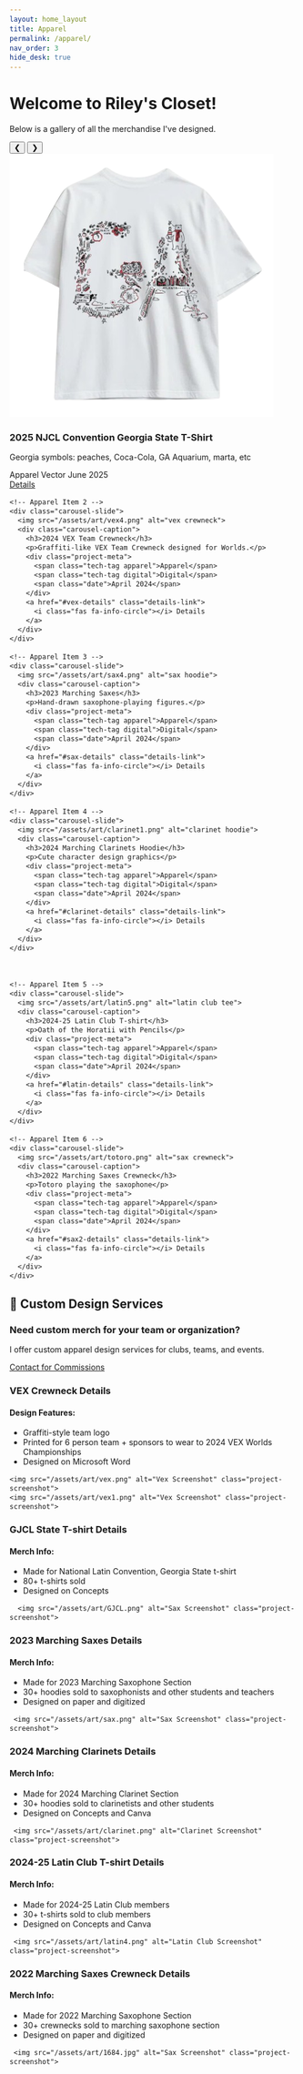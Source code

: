 ```yaml
---
layout: home_layout
title: Apparel
permalink: /apparel/
nav_order: 3 
hide_desk: true
---
```

# Welcome to Riley's Closet!
<p>Below is a gallery of all the merchandise I've designed.</p>

<div class="carousel-container">
  <div class="carousel-nav">
    <button onclick="moveCarousel(-1)">❮</button>
    <button onclick="moveCarousel(1)">❯</button>
  </div>
  <div class="carousel-track">
    <!-- Apparel Item 1 -->
    <div class="carousel-slide">
      <img src="/assets/art/GJCL3.png" alt="GJCL tshirt">
      <div class="carousel-caption">
        <h3>2025 NJCL Convention Georgia State T-Shirt</h3>
        <p>Georgia symbols: peaches, Coca-Cola, GA Aquarium, marta, etc</p>
        <div class="project-meta">
          <span class="tech-tag apparel">Apparel</span>
          <span class="tech-tag vector">Vector</span>
          <span class="date">June 2025</span>
        </div>
        <a href="#GJCL-details" class="details-link">
          <i class="fas fa-info-circle"></i> Details
        </a>
      </div>
    </div>
    
    <!-- Apparel Item 2 -->
    <div class="carousel-slide">
      <img src="/assets/art/vex4.png" alt="vex crewneck">
      <div class="carousel-caption">
        <h3>2024 VEX Team Crewneck</h3>
        <p>Graffiti-like VEX Team Crewneck designed for Worlds.</p>
        <div class="project-meta">
          <span class="tech-tag apparel">Apparel</span>
          <span class="tech-tag digital">Digital</span>
          <span class="date">April 2024</span>
        </div>
        <a href="#vex-details" class="details-link">
          <i class="fas fa-info-circle"></i> Details
        </a>
      </div>
    </div>
    
    <!-- Apparel Item 3 -->
    <div class="carousel-slide">
      <img src="/assets/art/sax4.png" alt="sax hoodie">
      <div class="carousel-caption">
        <h3>2023 Marching Saxes</h3>
        <p>Hand-drawn saxophone-playing figures.</p>
        <div class="project-meta">
          <span class="tech-tag apparel">Apparel</span>
          <span class="tech-tag digital">Digital</span>
          <span class="date">April 2024</span>
        </div>
        <a href="#sax-details" class="details-link">
          <i class="fas fa-info-circle"></i> Details
        </a>
      </div>
    </div>

    <!-- Apparel Item 4 -->
    <div class="carousel-slide">
      <img src="/assets/art/clarinet1.png" alt="clarinet hoodie">
      <div class="carousel-caption">
        <h3>2024 Marching Clarinets Hoodie</h3>
        <p>Cute character design graphics</p>
        <div class="project-meta">
          <span class="tech-tag apparel">Apparel</span>
          <span class="tech-tag digital">Digital</span>
          <span class="date">April 2024</span>
        </div>
        <a href="#clarinet-details" class="details-link">
          <i class="fas fa-info-circle"></i> Details
        </a>
      </div>
    </div>



    <!-- Apparel Item 5 -->
    <div class="carousel-slide">
      <img src="/assets/art/latin5.png" alt="latin club tee">
      <div class="carousel-caption">
        <h3>2024-25 Latin Club T-shirt</h3>
        <p>Oath of the Horatii with Pencils</p>
        <div class="project-meta">
          <span class="tech-tag apparel">Apparel</span>
          <span class="tech-tag digital">Digital</span>
          <span class="date">April 2024</span>
        </div>
        <a href="#latin-details" class="details-link">
          <i class="fas fa-info-circle"></i> Details
        </a>
      </div>
    </div>

    <!-- Apparel Item 6 -->
    <div class="carousel-slide">
      <img src="/assets/art/totoro.png" alt="sax crewneck">
      <div class="carousel-caption">
        <h3>2022 Marching Saxes Crewneck</h3>
        <p>Totoro playing the saxophone</p>
        <div class="project-meta">
          <span class="tech-tag apparel">Apparel</span>
          <span class="tech-tag digital">Digital</span>
          <span class="date">April 2024</span>
        </div>
        <a href="#sax2-details" class="details-link">
          <i class="fas fa-info-circle"></i> Details
        </a>
      </div>
    </div>
    
  </div>
</div>



## 🎨 Custom Design Services

<div class="store-cta">
  <h3>Need custom merch for your team or organization?</h3>
  <p>I offer custom apparel design services for clubs, teams, and events.</p>
  <a href="mailto:rileys435123@gmail.com" class="store-button">
    <i class="fas fa-envelope"></i> Contact for Commissions
  </a>
</div>



<!-- Details Sections -->
<div id="vex-details" class="project-details">
  <h3>VEX Crewneck Details</h3>
  <div class="details-content">
    <h4>Design Features:</h4>
    <ul>
      <li>Graffiti-style team logo</li>
      <li>Printed for 6 person team + sponsors to wear to 2024 VEX Worlds Championships</li>
      <li>Designed on Microsoft Word</li>
    </ul>
    
    
    <img src="/assets/art/vex.png" alt="Vex Screenshot" class="project-screenshot">
    <img src="/assets/art/vex1.png" alt="Vex Screenshot" class="project-screenshot">

    
  </div>
</div>

<div id="GJCL-details" class="project-details">
  <h3>GJCL State T-shirt Details</h3>
  <div class="details-content">
    <h4>Merch Info:</h4>
    <ul>
      <li>Made for National Latin Convention, Georgia State t-shirt</li>
      <li>80+ t-shirts sold</li>
      <li>Designed on Concepts</li>
    </ul>
    
    
      <img src="/assets/art/GJCL.png" alt="Sax Screenshot" class="project-screenshot">
    
  </div>
</div>


<div id="sax-details" class="project-details">
  <h3>2023 Marching Saxes Details</h3>
  <div class="details-content">
    <h4>Merch Info:</h4>
    <ul>
      <li>Made for 2023 Marching Saxophone Section</li>
      <li>30+ hoodies sold to saxophonists and other students and teachers</li>
      <li>Designed on paper and digitized</li>
    </ul>
    
     <img src="/assets/art/sax.png" alt="Sax Screenshot" class="project-screenshot">

  </div>
</div>

<div id="clarinet-details" class="project-details">
  <h3>2024 Marching Clarinets Details</h3>
  <div class="details-content">
    <h4>Merch Info:</h4>
    <ul>
      <li>Made for 2024 Marching Clarinet Section</li>
      <li>30+ hoodies sold to clarinetists and other students</li>
      <li>Designed on Concepts and Canva</li>
    </ul>
    
     <img src="/assets/art/clarinet.png" alt="Clarinet Screenshot" class="project-screenshot">

  </div>
</div>

<div id="latin-details" class="project-details">
  <h3>2024-25 Latin Club T-shirt Details</h3>
  <div class="details-content">
    <h4>Merch Info:</h4>
    <ul>
      <li>Made for 2024-25 Latin Club members</li>
      <li>30+ t-shirts sold to club members</li>
      <li>Designed on Concepts and Canva</li>
    </ul>
    
     <img src="/assets/art/latin4.png" alt="Latin Club Screenshot" class="project-screenshot">

  </div>
</div>


<div id="sax2-details" class="project-details">
  <h3>2022 Marching Saxes Crewneck Details</h3>
  <div class="details-content">
    <h4>Merch Info:</h4>
    <ul>
      <li>Made for 2022 Marching Saxophone Section</li>
      <li>30+ crewnecks sold to marching saxophone section</li>
      <li>Designed on paper and digitized</li>
    </ul>
    
     <img src="/assets/art/1684.jpg" alt="Sax Screenshot" class="project-screenshot">

  </div>
</div>
